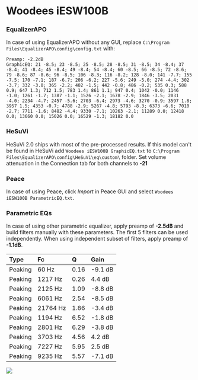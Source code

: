 # Woodees iESW100B

### EqualizerAPO
In case of using EqualizerAPO without any GUI, replace `C:\Program Files\EqualizerAPO\config\config.txt`
with:
```
Preamp: -2.2dB
GraphicEQ: 21 -8.5; 23 -8.5; 25 -8.5; 28 -8.5; 31 -8.5; 34 -8.4; 37 -8.4; 41 -8.4; 45 -8.4; 49 -8.4; 54 -8.4; 60 -8.5; 66 -8.5; 72 -8.6; 79 -8.6; 87 -8.6; 96 -8.5; 106 -8.3; 116 -8.2; 128 -8.0; 141 -7.7; 155 -7.5; 170 -7.1; 187 -6.7; 206 -6.2; 227 -5.6; 249 -5.0; 274 -4.4; 302 -3.7; 332 -3.0; 365 -2.2; 402 -1.5; 442 -0.8; 486 -0.2; 535 0.3; 588 0.9; 647 1.3; 712 1.5; 783 1.4; 861 1.1; 947 0.4; 1042 -0.0; 1146 -1.0; 1261 -1.7; 1387 -1.1; 1526 -2.1; 1678 -2.9; 1846 -3.5; 2031 -4.0; 2234 -4.7; 2457 -5.6; 2703 -6.4; 2973 -4.6; 3270 -0.9; 3597 1.8; 3957 1.5; 4353 -0.7; 4788 -2.9; 5267 -4.8; 5793 -8.3; 6373 -6.6; 7010 -2.7; 7711 -1.6; 8482 -4.4; 9330 -7.1; 10263 -2.1; 11289 0.0; 12418 0.0; 13660 0.0; 15026 0.0; 16529 -1.3; 18182 0.0
```

### HeSuVi
HeSuVi 2.0 ships with most of the pre-processed results. If this model can't be found in HeSuVi add
`Woodees iESW100B GraphicEQ.txt` to `C:\Program Files\EqualizerAPO\config\HeSuVi\eq\custom\` folder.
Set volume attenuation in the Connection tab for both channels to **-21**

### Peace
In case of using Peace, click *Import* in Peace GUI and select `Woodees iESW100B ParametricEQ.txt`.

### Parametric EQs
In case of using other parametric equalizer, apply preamp of **-2.5dB** and build filters manually
with these parameters. The first 5 filters can be used independently.
When using independent subset of filters, apply preamp of **-1.1dB**.

| Type    | Fc       |    Q | Gain    |
|:--------|:---------|:-----|:--------|
| Peaking | 60 Hz    | 0.16 | -9.1 dB |
| Peaking | 1217 Hz  | 0.26 | 4.4 dB  |
| Peaking | 2125 Hz  | 1.09 | -8.8 dB |
| Peaking | 6061 Hz  | 2.54 | -8.5 dB |
| Peaking | 21764 Hz | 1.86 | -3.4 dB |
| Peaking | 1194 Hz  | 6.52 | -1.8 dB |
| Peaking | 2801 Hz  | 6.29 | -3.8 dB |
| Peaking | 3703 Hz  | 4.56 | 4.2 dB  |
| Peaking | 7227 Hz  | 5.95 | 2.5 dB  |
| Peaking | 9235 Hz  | 5.57 | -7.1 dB |

![](https://raw.githubusercontent.com/jaakkopasanen/AutoEq/master/results/headphonecom/sbaf-serious/Woodees%20iESW100B/Woodees%20iESW100B.png)